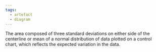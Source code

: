```yaml
---
tags:
  - artefact
  - diagram
---
```

The area composed of three standard deviations on either side of the centerline or mean of a normal distribution of data plotted on a control chart, which reflects the expected variation in the data.